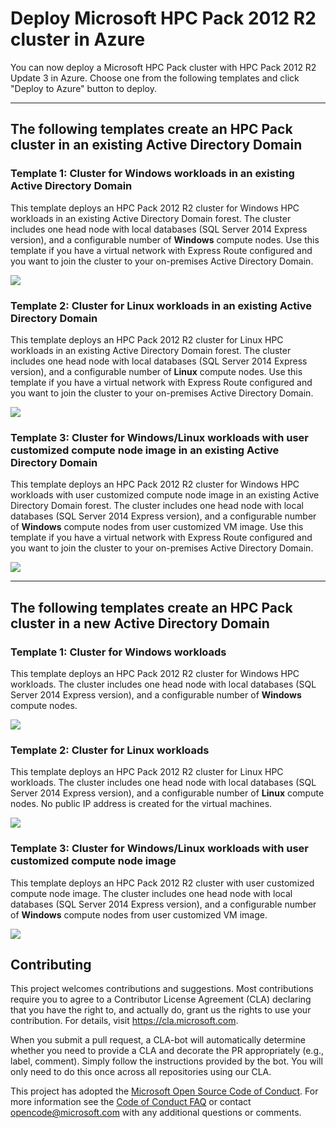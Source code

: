 # Deploy Microsoft HPC Pack 2012 R2 cluster in Azure

You can now deploy a Microsoft HPC Pack cluster with HPC Pack 2012 R2 Update 3 in Azure. Choose one from the following templates and click "Deploy to Azure" button to deploy.

---
## The following templates create an HPC Pack cluster in an existing Active Directory Domain
### Template 1: Cluster for Windows workloads in an existing Active Directory Domain
This template deploys an HPC Pack 2012 R2 cluster for Windows HPC workloads in an existing Active Directory Domain forest. The cluster includes one head node with local databases (SQL Server 2014 Express version), and a configurable number of **Windows** compute nodes. Use this template if you have a virtual network with Express Route configured and you want to join the cluster to your on-premises Active Directory Domain.

<a href="https://portal.azure.com/#create/Microsoft.Template/uri/https%3A%2F%2Fraw.githubusercontent.com%2Fsunbinzhu%2FHPCPack2012R2%2Fmaster%2Fnewcluster-templates%2Fwincn-existing-ad.json" target="_blank">
    <img src="http://azuredeploy.net/deploybutton.png"/>
</a>

### Template 2: Cluster for Linux workloads in an existing Active Directory Domain
This template deploys an HPC Pack 2012 R2 cluster for Linux HPC workloads in an existing Active Directory Domain forest. The cluster includes one head node with local databases (SQL Server 2014 Express version), and a configurable number of **Linux** compute nodes. Use this template if you have a virtual network with Express Route configured and you want to join the cluster to your on-premises Active Directory Domain.

<a href="https://portal.azure.com/#create/Microsoft.Template/uri/https%3A%2F%2Fraw.githubusercontent.com%2Fsunbinzhu%2FHPCPack2012R2%2Fmaster%2Fnewcluster-templates%2Flinuxcn-existing-ad.json" target="_blank">
    <img src="http://azuredeploy.net/deploybutton.png"/>
</a>

### Template 3: Cluster for Windows/Linux workloads with user customized compute node image in an existing Active Directory Domain
This template deploys an HPC Pack 2012 R2 cluster for Windows HPC workloads with user customized compute node image in an existing Active Directory Domain forest. The cluster includes one head node with local databases (SQL Server 2014 Express version), and a configurable number of **Windows** compute nodes from user customized VM image. Use this template if you have a virtual network with Express Route configured and you want to join the cluster to your on-premises Active Directory Domain.

<a href="https://portal.azure.com/#create/Microsoft.Template/uri/https%3A%2F%2Fraw.githubusercontent.com%2Fsunbinzhu%2FHPCPack2012R2%2Fmaster%2Fnewcluster-templates%2Fcustomcn-existing-ad.json" target="_blank">
    <img src="http://azuredeploy.net/deploybutton.png"/>
</a>

---
## The following templates create an HPC Pack cluster in a new Active Directory Domain
### Template 1: Cluster for Windows workloads
This template deploys an HPC Pack 2012 R2 cluster for Windows HPC workloads. The cluster includes one head node with local databases (SQL Server 2014 Express version), and a configurable number of **Windows** compute nodes. 

<a href="https://portal.azure.com/#create/Microsoft.Template/uri/https%3A%2F%2Fraw.githubusercontent.com%2Fsunbinzhu%2FHPCPack2012R2%2Fmaster%2Fnewcluster-templates%2Fwincn-new-ad.json" target="_blank">
    <img src="http://azuredeploy.net/deploybutton.png"/>
</a>

### Template 2: Cluster for Linux workloads
This template deploys an HPC Pack 2012 R2 cluster for Linux HPC workloads. The cluster includes one head node with local databases (SQL Server 2014 Express version), and a configurable number of **Linux** compute nodes. No public IP address is created for the virtual machines. 

<a href="https://portal.azure.com/#create/Microsoft.Template/uri/https%3A%2F%2Fraw.githubusercontent.com%2Fsunbinzhu%2FHPCPack2012R2%2Fmaster%2Fnewcluster-templates%2Flinuxcn-new-ad.json" target="_blank">
    <img src="http://azuredeploy.net/deploybutton.png"/>
</a>

### Template 3: Cluster for Windows/Linux workloads with user customized compute node image
This template deploys an HPC Pack 2012 R2 cluster with user customized compute node image. The cluster includes one head node with local databases (SQL Server 2014 Express version), and a configurable number of **Windows** compute nodes from user customized VM image. 

<a href="https://portal.azure.com/#create/Microsoft.Template/uri/https%3A%2F%2Fraw.githubusercontent.com%2Fsunbinzhu%2FHPCPack2012R2%2Fmaster%2Fnewcluster-templates%2Fcustomcn-new-ad.json" target="_blank">
    <img src="http://azuredeploy.net/deploybutton.png"/>
</a>

## Contributing

This project welcomes contributions and suggestions. Most contributions require you to
agree to a Contributor License Agreement (CLA) declaring that you have the right to,
and actually do, grant us the rights to use your contribution. For details, visit
https://cla.microsoft.com.

When you submit a pull request, a CLA-bot will automatically determine whether you need
to provide a CLA and decorate the PR appropriately (e.g., label, comment). Simply follow the
instructions provided by the bot. You will only need to do this once across all repositories using our CLA.

This project has adopted the [Microsoft Open Source Code of Conduct](https://opensource.microsoft.com/codeofconduct/).
For more information see the [Code of Conduct FAQ](https://opensource.microsoft.com/codeofconduct/faq/)
or contact [opencode@microsoft.com](mailto:opencode@microsoft.com) with any additional questions or comments.
